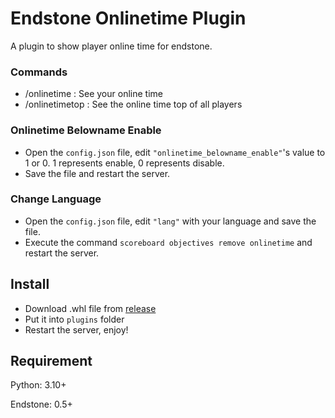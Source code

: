 # Endstone Onlinetime Plugin

A plugin to show player online time for endstone.

### Commands

- /onlinetime : See your online time
- /onlinetimetop : See the online time top of all players

### Onlinetime Belowname Enable

- Open the `config.json` file, edit `"onlinetime_belowname_enable"`'s value to 1 or 0. 1 represents enable, 0 represents disable.
- Save the file and restart the server.

### Change Language

- Open the `config.json` file, edit `"lang"` with your language and save the file.
- Execute the command `scoreboard objectives remove onlinetime` and restart the server.

## Install

- Download .whl file from [release](https://github.com/ljh938527/onlinetime-endstone/releases)
- Put it into `plugins` folder
- Restart the server, enjoy!

## Requirement

Python: 3.10+

Endstone: 0.5+
